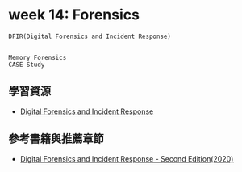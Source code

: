 # week 14: Forensics
```
DFIR(Digital Forensics and Incident Response)


Memory Forensics
CASE Study
```

## 學習資源
- [Digital Forensics and Incident Response](https://www.jaiminton.com/cheatsheet/DFIR/#)

## 參考書籍與推薦章節

- [Digital Forensics and Incident Response - Second Edition(2020)](https://www.packtpub.com/product/digital-forensics-and-incident-response-second-edition/9781838649005)

